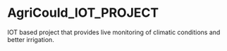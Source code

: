 # AgriCould_IOT_PROJECT
IOT based project that provides live monitoring of climatic conditions and better irrigation.
